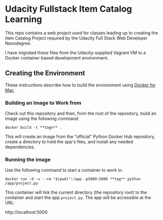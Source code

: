 # Udacity Fullstack Item Catalog Learning

This repo contains a web project used for classes leading up to creating the
Item Catalog Project required by the Udacity Full Stack Web Developer
Nanodegree.

I have migrated these files from the Udacity-supplied Vagrant VM to a Docker
container based development environment.

## Creating the Environment

These instructions describe how to build the environment using [Docker for
Mac][1].

### Building an Image to Work from

Check out this repository and then, from the root of the repository, build an
image using the following command:

`docker build -t **tagn** .`

This will create an image from the "official" Python Docker Hub repository,
create a directory to hold the app's files, and install any needed dependencies.

### Running the image

Use the following command to start a container to work in:

`docker run -d -v --rm "$(pwd)":/app -p5000:5000 **tag** python /app/project.py`

This container will link the current directory (the repository root) to the
container and start the app `project.py`. The app will be accessible at the URL:

http://localhost:5000

[1]:https://docs.docker.com/docker-for-mac/
